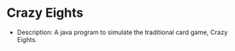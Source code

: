 <h1>Crazy Eights</h1>

- Description: A java program to simulate the traditional card game, Crazy Eights.
